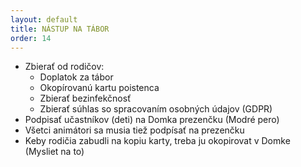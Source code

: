 ```yaml
---
layout: default
title: NÁSTUP NA TÁBOR
order: 14
---
```


- Zbierať od rodičov:
  - Doplatok za tábor
  - Okopírovanú kartu poistenca
  - Zbierať bezinfekčnosť
  - Zbierať súhlas so spracovaním osobných údajov (GDPR)
- Podpisať učastníkov (deti) na Domka prezenčku (Modré pero)
- Všetci animátori sa musia tiež podpísať na prezenčku
- Keby rodičia zabudli na kopiu karty, treba ju okopirovat v Domke (Mysliet na to)
<!--stackedit_data:
eyJoaXN0b3J5IjpbMTUzNzg0OTU4NV19
-->